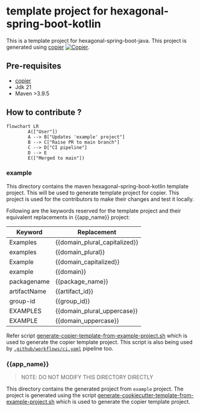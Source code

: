 # template project for hexagonal-spring-boot-kotlin


This is a template project for hexagonal-spring-boot-java. This project is generated using [copier](https://copier.readthedocs.io/en/stable/) [![Copier](https://img.shields.io/endpoint?url=https://raw.githubusercontent.com/copier-org/copier/master/img/badge/badge-grayscale-inverted-border-orange.json)](https://github.com/copier-org/copier).

## Pre-requisites

- [copier](https://copier.readthedocs.io/en/stable/#installation)
- Jdk 21
- Maven >3.9.5

## How to contribute ?

```mermaid
flowchart LR
        A(["User"])
        A --> B["Updates 'example' project"]
        B --> C["Raise PR to main branch"]
        C --> D["CI pipeline"]
        D --> E
        E(["Merged to main"])
```

### example

This directory contains the maven hexagonal-spring-boot-kotlin template project. This will be used to generate template project for copier. This project is used for the contributors to make their changes and test it locally.

Following are the keywords reserved for the template project and their equivalent replacements in {{app_name}} project:

| Keyword      | Replacement                   |
|--------------|-------------------------------|
| Examples     | {{domain_plural_capitalized}} |
| examples     | {{domain_plural}}             |
| Example      | {{domain_capitalized}}        |
| example      | {{domain}}                    |
| packagename  | {{package_name}}              |
| artifactName | {{artifact_id}}               |
| group-id     | {{group_id}}                  |
| EXAMPLES     | {{domain_plural_uppercase}}   |
| EXAMPLE      | {{domain_uppercase}}          |

Refer script [generate-copier-template-from-example-project.sh](generate-copier-template-from-example-project.sh) which is used to generate the copier template project. This script is also being used by [`.github/workflows/ci.yaml`](.github/workflows/ci.yaml) pipeline too.

### {{app_name}}

> NOTE: DO NOT MODIFY THIS DIRECTORY DIRECTLY

This directory contains the generated project from `example` project. The project is generated using the script [generate-cookiecutter-template-from-example-project.sh](generate-copier-template-from-example-project.sh) which is used to generate the copier template project.
